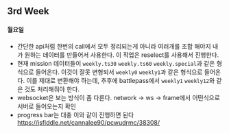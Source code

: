## 3rd Week

#### 월요일 

- 간단한 api처럼 한번의 call에서 모두 정리되는게 아니라 여러개를 조합 해야지 내가 원하는 데이터를 만들어서 사용한다. 이 작업은 reselect를 사용해서 진행한다.
- 현재 mission 데이터들이 `weekly.ts30` `weekly.ts60` `weekly.special`과 같은 형식으로 들어온다. 이것이 잘못 변형되서 `weekly0` `weekly1`과 같은 형식으로 들어온다. 이를 제대로 변환해야 하는데, 추후에 battlepass에서 `weekly1` `weekly12`와 같은 것도 처리해줘야 한다.
- websocket은 보는 방식이 좀 다른다. network -> ws -> frame에서 어떤식으로 서버로 들어오는지 확인
- progress bar는 대충 이와 같이 진행하면 된다
https://jsfiddle.net/cannalee90/pcwudrmc/38308/